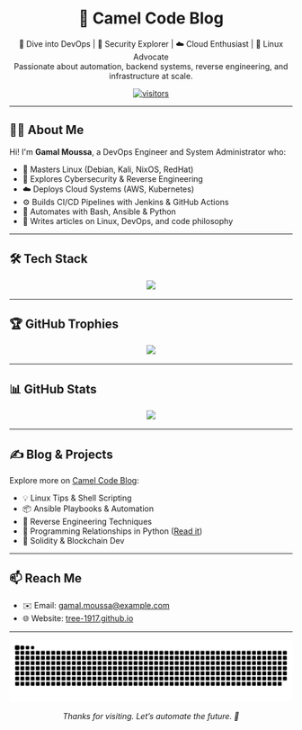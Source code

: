 <h1 align="center">🌟 Camel Code Blog</h1>

<p align="center">
🚀 Dive into DevOps | 🔐 Security Explorer | ☁️ Cloud Enthusiast | 🐧 Linux Advocate  
<br>
Passionate about automation, backend systems, reverse engineering, and infrastructure at scale.
</p>

<p align="center">
  <a href="https://visitor-badge.laobi.icu/badge?page_id=tree-1917.tree-1917">
    <img src="https://visitor-badge.laobi.icu/badge?page_id=tree-1917.tree-1917" alt="visitors"/>
  </a>
</p>

---

## 👨‍💻 About Me

Hi! I'm **Gamal Moussa**, a DevOps Engineer and System Administrator who:

- 🐧 Masters Linux (Debian, Kali, NixOS, RedHat)
- 🔐 Explores Cybersecurity & Reverse Engineering
- ☁️ Deploys Cloud Systems (AWS, Kubernetes)
- ⚙️ Builds CI/CD Pipelines with Jenkins & GitHub Actions
- 🧰 Automates with Bash, Ansible & Python
- 💬 Writes articles on Linux, DevOps, and code philosophy

---

## 🛠️ Tech Stack

<p align="center">
<img src="https://skillicons.dev/icons?i=linux,bash,ansible,docker,kubernetes,python,fastapi,nodejs,mongodb,git,github,neovim,jenkins" />
</p>

---

## 🏆 GitHub Trophies

<p align="center">
  <img src="https://github-profile-trophy.vercel.app/?username=tree-1917&theme=algolia&row=1&margin-w=10&margin-h=10" />
</p>

---

## 📊 GitHub Stats

<p align="center">
  <img src="https://github-readme-stats.vercel.app/api/top-langs/?username=tree-1917&layout=compact&theme=algolia" width="48%" />
</p>

--- 

## ✍️ Blog & Projects

Explore more on [Camel Code Blog](https://tree-1917.github.io/tree-1917/):

- 💡 Linux Tips & Shell Scripting
- 📦 Ansible Playbooks & Automation
- 🔬 Reverse Engineering Techniques
- 📘 Programming Relationships in Python ([Read it](https://tree-1917.github.io/tree-1917/Coding/python/content/RelationShip_in_Programming/))
- 🔗 Solidity & Blockchain Dev

---

## 📫 Reach Me

- ✉️ Email: [gamal.moussa@example.com](mailto:gamal.moussa@example.com)
- 🌐 Website: [tree-1917.github.io](https://tree-1917.github.io/)

---

<p align="center">
  <img src="https://raw.githubusercontent.com/platane/snk/output/github-contribution-grid-snake.svg" alt="snake animation" />
</p>

<p align="center"><i>Thanks for visiting. Let’s automate the future. 🐫</i></p>

